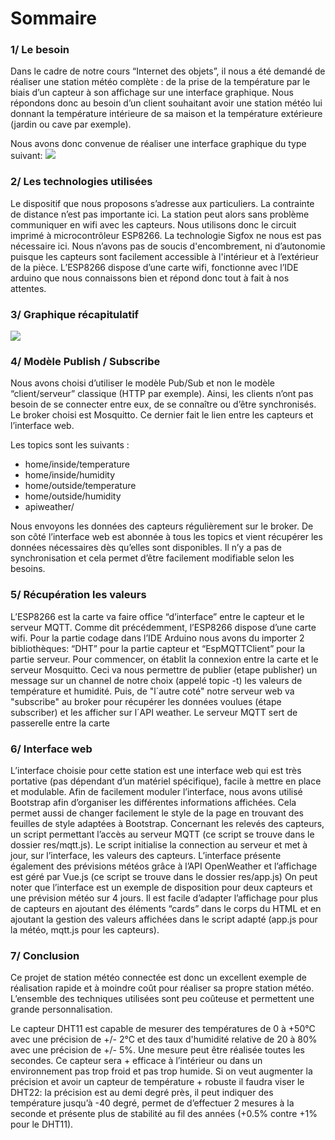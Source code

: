 # Sommaire

### 1/ Le besoin

Dans le cadre de notre cours “Internet des objets”, il nous a été demandé de réaliser une station météo complète : de la prise de la température par le biais d’un capteur à son affichage sur une interface graphique. Nous répondons donc au besoin d’un client souhaitant avoir une station météo lui donnant la température intérieure de sa maison et la température extérieure (jardin ou cave par exemple).

Nous avons donc convenue de réaliser une interface graphique du type suivant:
![ ](https://i.imgur.com/OBWqaCE.jpg " ")



### 2/ Les technologies utilisées

Le dispositif que nous proposons s’adresse aux particuliers. La contrainte de distance n’est pas importante ici. La station peut alors sans problème communiquer en wifi avec les capteurs.
Nous utilisons donc le circuit imprimé à microcontrôleur ESP8266. La technologie Sigfox ne nous est pas nécessaire ici. Nous n’avons pas de soucis d'encombrement, ni d’autonomie puisque les capteurs sont facilement accessible à l'intérieur et à l’extérieur de la pièce.
L’ESP8266 dispose d’une carte wifi, fonctionne avec l’IDE arduino que nous connaissons bien et répond donc tout à fait à nos attentes.




### 3/ Graphique récapitulatif


![ ](https://imgur.com/BgDeePb.jpg " ")


### 4/ Modèle Publish / Subscribe

Nous avons choisi d’utiliser le modèle Pub/Sub et non le modèle “client/serveur” classique (HTTP par exemple). Ainsi, les clients n’ont pas     besoin de se connecter entre eux, de se connaître ou d’être synchronisés.
Le broker choisi est Mosquitto. Ce dernier fait le lien entre les capteurs et l’interface web.

Les topics sont les suivants :

- home/inside/temperature
- home/inside/humidity
- home/outside/temperature
- home/outside/humidity
- apiweather/

Nous envoyons les données des capteurs régulièrement sur le broker.
De son côté l’interface web est abonnée à tous les topics et vient récupérer les données nécessaires dès qu’elles sont disponibles. Il n’y a pas de synchronisation et cela permet d’être facilement modifiable selon les besoins.


### 5/ Récupération les valeurs

L’ESP8266 est la carte va faire office “d’interface” entre le capteur et le serveur MQTT. Comme dit précédemment, l’ESP8266 dispose d’une carte wifi. Pour la partie codage dans l’IDE Arduino nous avons du importer 2 bibliothèques: “DHT” pour la partie capteur et “EspMQTTClient” pour la partie serveur.
Pour commencer, on établit la connexion entre la carte et le serveur Mosquitto. Ceci va nous permettre de publier (etape publisher) un message sur un channel de notre choix (appelé topic -t) les valeurs de température et humidité. Puis, de "l´autre coté" notre serveur web va "subscribe" au broker pour récupérer les données voulues (étape subscriber) et les afficher sur l´API weather. Le serveur MQTT sert de passerelle entre la carte




### 6/ Interface web

L’interface choisie pour cette station  est une interface web qui est très portative (pas dépendant d’un matériel spécifique), facile à mettre en place et modulable.
Afin de facilement moduler l’interface, nous avons utilisé Bootstrap afin d’organiser les différentes informations affichées. Cela permet aussi de changer facilement le style de la page en trouvant des feuilles de style adaptées à Bootstrap.
Concernant les relevés des capteurs, un script permettant l’accès au serveur MQTT (ce script se trouve dans le dossier res/mqtt.js). Le script initialise la connection au serveur et met à jour, sur l’interface, les valeurs des capteurs.
L’interface présente également des prévisions météos grâce à l’API OpenWeather et l’affichage est géré par Vue.js (ce script se trouve dans le dossier res/app.js)
On peut noter que l’interface est un exemple de disposition pour deux capteurs et une prévision météo sur 4 jours. Il est facile d’adapter l’affichage pour plus de capteurs en ajoutant des éléments “cards” dans le corps du HTML et en ajoutant la gestion des valeurs affichées dans le script adapté (app.js pour la météo, mqtt.js pour les capteurs).

### 7/ Conclusion

Ce projet de station météo connectée est donc un excellent exemple de réalisation rapide et à moindre coût pour réaliser sa propre station météo. L’ensemble des techniques utilisées sont peu coûteuse et permettent une grande personnalisation.

Le capteur DHT11 est capable de mesurer des températures de 0 à +50°C avec une précision de +/- 2°C et des taux d'humidité relative de 20 à 80% avec une précision de +/- 5%. Une mesure peut être réalisée toutes les secondes.  Ce capteur sera + efficace à l’intérieur ou dans un environnement pas trop froid et pas trop humide.
Si on veut augmenter la précision et avoir un capteur de température + robuste il faudra viser le DHT22: la précision est au demi degré près, il peut indiquer des température jusqu’à -40 degré, permet de d’effectuer 2 mesures à la seconde et présente plus de stabilité au fil des années (+0.5% contre +1% pour le DHT11).
